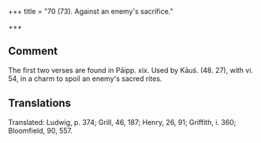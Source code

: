 +++
title = "70 (73). Against an enemy's sacrifice."

+++
## Comment
The first two verses are found in Pāipp. xix. Used by Kāuś. (48. 27), with vi. 54, in a charm to spoil an enemy's sacred rites.


## Translations
Translated: Ludwig, p. 374; Grill, 46, 187; Henry, 26, 91; Griffith, i. 360; Bloomfield, 90, 557.
